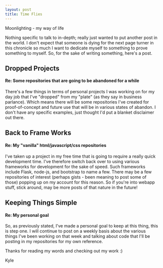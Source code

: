 ```yaml
---
layout: post
title: Time Flies
---
```


Moonlighting - my way of life

Nothing specific to talk to in-depth; really just wanted to put another post in the world.  I don't expect that someone is dying for the next page turner in this chronicle so much I want to dedicate myself to something to prove something to myself.  So, for the sake of writing something, here's a post.

## Dropped Projects
#### Re: Some repositories that are going to be abandoned for a while

There's a few things in terms of personal projects I was working on for my day job that I've "dropped" from my "plate" (as they say in business parlance).  Which means there will be some repositories I've created for proof-of-concept and future use that will be in various states of abandon.  I don't have any specific examples, just thought I'd put a blanket disclaimer out there.

## Back to Frame Works
#### Re: My "vanilla" html/javascript/css repositories

I've taken up a project in my free time that is going to require a really quick development time.  I've therefore switch back over to using various frameworks for development for the sake of speed.  Such frameworks include Flask, node-js, and bootstrap to name a few.  There may be a few repositories of interest (perhaps gists - been meaning to post some of those) popping up on my account for this reason.  So if you're into webapp stuff, stick around, may be more posts of that nature in the future!

## Keeping Things Simple
#### Re: My personal goal

So, as previously stated, I've made a personal goal to keep at this thing, this is step one.  I will continue to post on a weekly basis about the various things I've been working on that week and talking about code that I'll be posting in my repositories for my own reference.

Thanks for reading my words and checking out my work :)

Kyle
